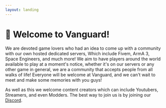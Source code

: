 ```yaml
---
layout: landing
---
```


# 👋 Welcome to Vanguard!

We are devoted game lovers who had an idea to come up with a community with our own hosted dedicated servers, Which include Fivem, ArmA 3, Space Engineers, and much more! We aim to have players around the world available to play at a moment's notice, whether it's on our servers or any other game in general, we are a community that accepts people from all walks of life! Everyone will be welcome at Vanguard, and we can't wait to meet and make some memories with you guys!

As well as this we welcome content creators which can include Youtubers, Streamers, and even Modders. The best way to join us is by joining our [Discord](https://discord.com/invite/Vgmmt3C).
